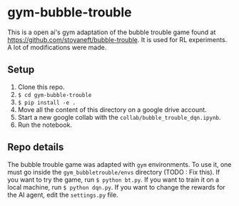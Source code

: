 # gym-bubble-trouble
This is a open ai's gym adaptation of the bubble trouble game found at https://github.com/stoyaneft/bubble-trouble. It is used for RL experiments. A lot of modifications were made.

## Setup
1. Clone this repo.
2. `$ cd gym-bubble-trouble`
3. `$ pip install -e .`
4. Move all the content of this directory on a google drive account.
5. Start a new google collab with the `collab/bubble_trouble_dqn.ipynb`.
6. Run the notebook. 

## Repo details
The bubble trouble game was adapted with `gym` environments. To use it, one must go inside the `gym_bubbletrouble/envs` directory (TODO : Fix this). If you want to try the game, run `$ python bt.py`. If you want to train it on a local machine, run `$ python dqn.py`. If you want to change the rewards for the AI agent, edit the `settings.py` file.
